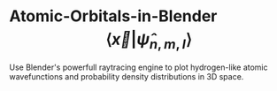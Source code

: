 # Atomic-Orbitals-in-Blender $$\langle \vec{x} | \hat\psi_{n,m,l}\rangle $$
Use Blender's powerfull raytracing engine to plot hydrogen-like atomic wavefunctions and probability density distributions in 3D space.
